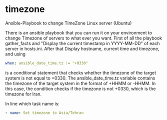 # timezone
Ansible-Playbook to change TimeZone Linux server (Ubuntu)

There is an ansible playbook that you can run it on your environment to change Timezone of servers to what ever you want.
First of all the playbook gather_facts and "Display the current timestamp in YYYY-MM-DD" of each server in hosts.ini.
After that Display hostname, current time and timezone, and using  
```yaml
when: ansible_date_time.tz != "+0330" 
```
is a conditional statement that checks whether the timezone of the target system is not equal to +0330. The ansible_date_time.tz variable contains the timezone of the target system in the format of +HHMM or -HHMM. In this case, the condition checks if the timezone is not +0330, which is the timezone for Iran.

In line which task name is:
```yaml
- name: Set timezone to Asia/Tehran
```
